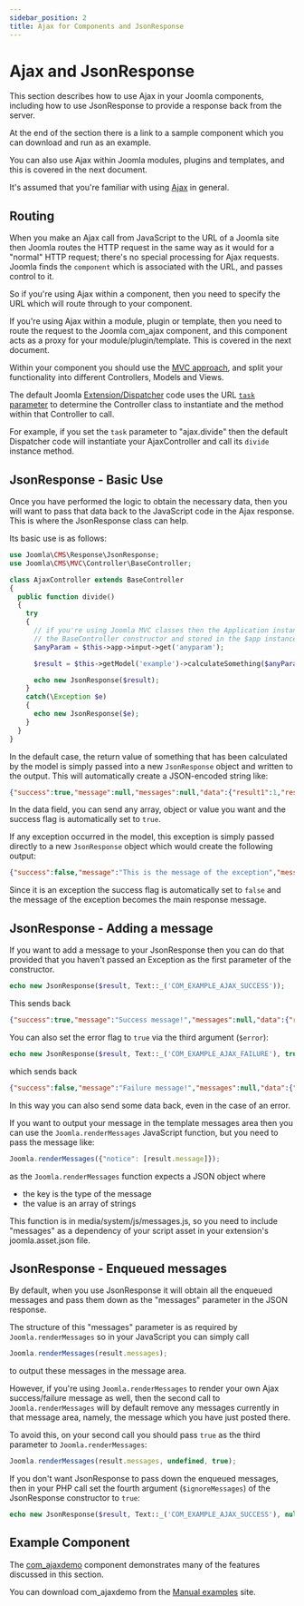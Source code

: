 ```yaml
---
sidebar_position: 2
title: Ajax for Components and JsonResponse
---
```


Ajax and JsonResponse
=====================

This section describes how to use Ajax in your Joomla components,
including how to use JsonResponse to provide a response back from the server.

At the end of the section there is a link to a sample component which you can download and run as an example.

You can also use Ajax within Joomla modules, plugins and templates, and this is covered in the next document.

It's assumed that you're familiar with using [Ajax](https://en.wikipedia.org/wiki/Ajax_(programming)) in general. 

## Routing

When you make an Ajax call from JavaScript to the URL of a Joomla site then Joomla routes the HTTP request in the same way as it would for a "normal" HTTP request;
there's no special processing for Ajax requests. 
Joomla finds the `component` which is associated with the URL, and passes control to it.

So if you're using Ajax within a component, then you need to specify the URL which will route through to your component.

If you're using Ajax within a module, plugin or template, then you need to route the request to the Joomla com_ajax component,
and this component acts as a proxy for your module/plugin/template.
This is covered in the next document.

Within your component you should use the [MVC approach](../../building-extensions/components/mvc/index.md),
and split your functionality into different Controllers, Models and Views.

The default Joomla [Extension/Dispatcher](../extension-and-dispatcher/index.md) code uses the URL 
[`task` parameter](../../building-extensions/components/mvc/mvc-overview.md#the-http-request-task-parameter) 
to determine the Controller class to instantiate and the method within that Controller to call.

For example, if you set the `task` parameter to "ajax.divide" then the default Dispatcher code will instantiate your AjaxController and call its `divide` instance method.

## JsonResponse - Basic Use

Once you have performed the logic to obtain the necessary data, then you will want to pass that data back to the JavaScript code in the Ajax response. 
This is where the JsonResponse class can help. 

Its basic use is as follows:

```php
use Joomla\CMS\Response\JsonResponse;
use Joomla\CMS\MVC\Controller\BaseController;

class AjaxController extends BaseController
{
  public function divide()
  {
    try
    {
      // if you're using Joomla MVC classes then the Application instance is injected into
      // the BaseController constructor and stored in the $app instance variable
      $anyParam = $this->app->input->get('anyparam');

      $result = $this->getModel('example')->calculateSomething($anyParam);

      echo new JsonResponse($result);
    }
    catch(\Exception $e)
    {
      echo new JsonResponse($e);
    }
  }
}
```

In the default case, the return value of something that has been calculated by the model is simply passed into a new `JsonResponse` object and written to the output. 
This will automatically create a JSON-encoded string like:

```json
{"success":true,"message":null,"messages":null,"data":{"result1":1,"result2":42, ...}}
```

In the data field, you can send any array, object or value you want and the success flag is automatically set to `true`.

If any exception occurred in the model, this exception is simply passed directly to a new `JsonResponse` object which would create the following output:

```json
{"success":false,"message":"This is the message of the exception","messages":null,"data":null}
```

Since it is an exception the success flag is automatically set to `false` and the message of the exception becomes the main response message. 

## JsonResponse - Adding a message

If you want to add a message to your JsonResponse then you can do that provided that you haven't passed an Exception as the first parameter of the constructor.

```php
echo new JsonResponse($result, Text::_('COM_EXAMPLE_AJAX_SUCCESS'));
```

This sends back 

```json
{"success":true,"message":"Success message!","messages":null,"data":{"result1":1,"result2":42, ...}}
```

You can also set the error flag to `true` via the third argument (`$error`): 

```php
echo new JsonResponse($result, Text::_('COM_EXAMPLE_AJAX_FAILURE'), true);
```

which sends back

```json
{"success":false,"message":"Failure message!","messages":null,"data":{"result1":1,"result2":42, ...}}
```

In this way you can also send some data back, even in the case of an error.

If you want to output your message in the template messages area then you can use the `Joomla.renderMessages` JavaScript function, 
but you need to pass the message like:

```js
Joomla.renderMessages({"notice": [result.message]});
```

as the `Joomla.renderMessages` function expects a JSON object where
- the key is the type of the message
- the value is an array of strings

This function is in media/system/js/messages.js, so you need to include "messages" as a dependency of your script asset in your extension's joomla.asset.json file.

## JsonResponse - Enqueued messages

By default, when you use JsonResponse it will obtain all the enqueued messages and pass them down as the "messages" parameter in the JSON response.

The structure of this "messages" parameter is as required by `Joomla.renderMessages` so in your JavaScript you can simply call

```js
Joomla.renderMessages(result.messages);
```

to output these messages in the message area.

However, if you're using `Joomla.renderMessages` to render your own Ajax success/failure message as well,
then the second call to `Joomla.renderMessages` will by default remove any messages currently in that message area,
namely, the message which you have just posted there.

To avoid this, on your second call you should pass `true` as the third parameter to `Joomla.renderMessages`:

```js
Joomla.renderMessages(result.messages, undefined, true);
```

If you don't want JsonResponse to pass down the enqueued messages, 
then in your PHP call set the fourth argument (`$ignoreMessages`) of the JsonResponse constructor to `true`:

```php
echo new JsonResponse($result, Text::_('COM_EXAMPLE_AJAX_SUCCESS'), null, true);
```

## Example Component

The [com_ajaxdemo](../../building-extensions/components/component-examples/ajaxdemo.md) component demonstrates many of the features discussed in this section.

You can download com_ajaxdemo from the [Manual examples](https://github.com/joomla/manual-examples/tree/main/component-ajaxdemo) site.
